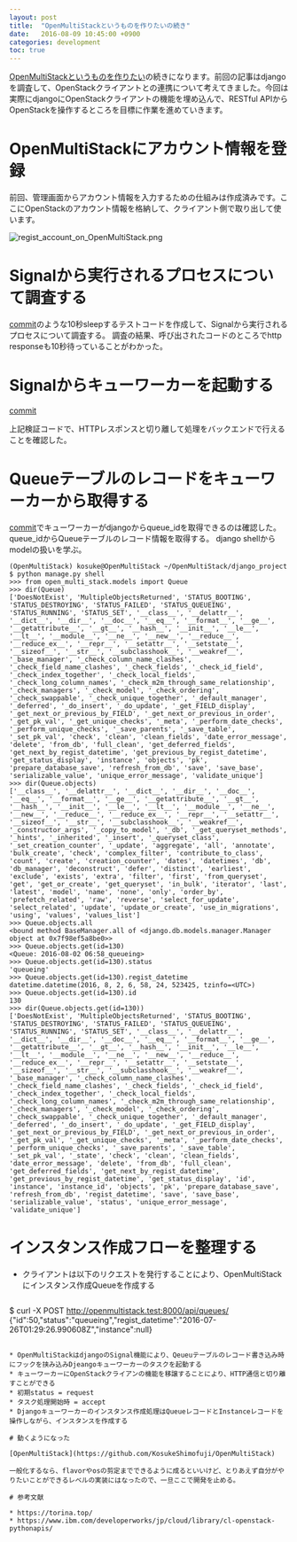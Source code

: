 ```yaml
---
layout: post
title:  "OpenMultiStackというものを作りたいの続き"
date:   2016-08-09 10:45:00 +0900
categories: development
toc: true
---
```


[OpenMultiStackというものを作りたい]({{site.baseurl}}/2016/07/26/OpenMultiStack/)の続きになります。前回の記事はdjangoを調査して、OpenStackクライアントとの連携について考えてきました。今回は実際にdjangoにOpenStackクライアントの機能を埋め込んで、RESTful APIからOpenStackを操作するところを目標に作業を進めていきます。

# OpenMultiStackにアカウント情報を登録

前回、管理画面からアカウント情報を入力するための仕組みは作成済みです。ここにOpenStackのアカウント情報を格納して、クライアント側で取り出して使います。

![regist_account_on_OpenMultiStack.png]({{site.baseurl}}/images/2016/08/02/regist_account_on_OpenMultiStack.png)


# Signalから実行されるプロセスについて調査する

[commit](https://github.com/KosukeShimofuji/OpenMultiStack/commit/f30350db1f250a3237c01e375cfbd251bcc48bc4)のような10秒sleepするテストコードを作成して、Signalから実行されるプロセスについて調査する。
調査の結果、呼び出されたコードのところでhttp responseも10秒待っていることがわかった。

# Signalからキューワーカーを起動する

[commit](https://github.com/KosukeShimofuji/OpenMultiStack/commit/8af6e01156c30265bd1cc1b0fe88f5cedcc9c121)

上記検証コードで、HTTPレスポンスと切り離して処理をバックエンドで行えることを確認した。

# Queueテーブルのレコードをキューワーカーから取得する

[commit](https://github.com/KosukeShimofuji/OpenMultiStack/commit/cca405a9caac3d20c05f06091ebdfa5d7612b6b6)でキューワーカーがdjangoからqueue_idを取得できるのは確認した。
queue_idからQueueテーブルのレコード情報を取得する。 django shellからmodelの扱いを学ぶ。

```
(OpenMultiStack) kosuke@OpenMultiStack ~/OpenMultiStack/django_project $ python manage.py shell
>>> from open_multi_stack.models import Queue
>>> dir(Queue)
['DoesNotExist', 'MultipleObjectsReturned', 'STATUS_BOOTING', 'STATUS_DESTROYING', 'STATUS_FAILED', 'STATUS_QUEUEING', 'STATUS_RUNNING', 'STATUS_SET', '__class__', '__delattr__', '__dict__', '__dir__', '__doc__', '__eq__', '__format__', '__ge__', '__getattribute__', '__gt__', '__hash__', '__init__', '__le__', '__lt__', '__module__', '__ne__', '__new__', '__reduce__', '__reduce_ex__', '__repr__', '__setattr__', '__setstate__', '__sizeof__', '__str__', '__subclasshook__', '__weakref__', '_base_manager', '_check_column_name_clashes', '_check_field_name_clashes', '_check_fields', '_check_id_field', '_check_index_together', '_check_local_fields', '_check_long_column_names', '_check_m2m_through_same_relationship', '_check_managers', '_check_model', '_check_ordering', '_check_swappable', '_check_unique_together', '_default_manager', '_deferred', '_do_insert', '_do_update', '_get_FIELD_display', '_get_next_or_previous_by_FIELD', '_get_next_or_previous_in_order', '_get_pk_val', '_get_unique_checks', '_meta', '_perform_date_checks', '_perform_unique_checks', '_save_parents', '_save_table', '_set_pk_val', 'check', 'clean', 'clean_fields', 'date_error_message', 'delete', 'from_db', 'full_clean', 'get_deferred_fields', 'get_next_by_regist_datetime', 'get_previous_by_regist_datetime', 'get_status_display', 'instance', 'objects', 'pk', 'prepare_database_save', 'refresh_from_db', 'save', 'save_base', 'serializable_value', 'unique_error_message', 'validate_unique']
>>> dir(Queue.objects)
['__class__', '__delattr__', '__dict__', '__dir__', '__doc__', '__eq__', '__format__', '__ge__', '__getattribute__', '__gt__', '__hash__', '__init__', '__le__', '__lt__', '__module__', '__ne__', '__new__', '__reduce__', '__reduce_ex__', '__repr__', '__setattr__', '__sizeof__', '__str__', '__subclasshook__', '__weakref__', '_constructor_args', '_copy_to_model', '_db', '_get_queryset_methods', '_hints', '_inherited', '_insert', '_queryset_class', '_set_creation_counter', '_update', 'aggregate', 'all', 'annotate', 'bulk_create', 'check', 'complex_filter', 'contribute_to_class', 'count', 'create', 'creation_counter', 'dates', 'datetimes', 'db', 'db_manager', 'deconstruct', 'defer', 'distinct', 'earliest', 'exclude', 'exists', 'extra', 'filter', 'first', 'from_queryset', 'get', 'get_or_create', 'get_queryset', 'in_bulk', 'iterator', 'last', 'latest', 'model', 'name', 'none', 'only', 'order_by', 'prefetch_related', 'raw', 'reverse', 'select_for_update', 'select_related', 'update', 'update_or_create', 'use_in_migrations', 'using', 'values', 'values_list']
>>> Queue.objects.all
<bound method BaseManager.all of <django.db.models.manager.Manager object at 0x7f98ef5a8be0>>
>>> Queue.objects.get(id=130)
<Queue: 2016-08-02 06:58_queueing>
>>> Queue.objects.get(id=130).status
'queueing'
>>> Queue.objects.get(id=130).regist_datetime
datetime.datetime(2016, 8, 2, 6, 58, 24, 523425, tzinfo=<UTC>)
>>> Queue.objects.get(id=130).id
130
>>> dir(Queue.objects.get(id=130))
['DoesNotExist', 'MultipleObjectsReturned', 'STATUS_BOOTING', 'STATUS_DESTROYING', 'STATUS_FAILED', 'STATUS_QUEUEING', 'STATUS_RUNNING', 'STATUS_SET', '__class__', '__delattr__', '__dict__', '__dir__', '__doc__', '__eq__', '__format__', '__ge__', '__getattribute__', '__gt__', '__hash__', '__init__', '__le__', '__lt__', '__module__', '__ne__', '__new__', '__reduce__', '__reduce_ex__', '__repr__', '__setattr__', '__setstate__', '__sizeof__', '__str__', '__subclasshook__', '__weakref__', '_base_manager', '_check_column_name_clashes', '_check_field_name_clashes', '_check_fields', '_check_id_field', '_check_index_together', '_check_local_fields', '_check_long_column_names', '_check_m2m_through_same_relationship', '_check_managers', '_check_model', '_check_ordering', '_check_swappable', '_check_unique_together', '_default_manager', '_deferred', '_do_insert', '_do_update', '_get_FIELD_display', '_get_next_or_previous_by_FIELD', '_get_next_or_previous_in_order', '_get_pk_val', '_get_unique_checks', '_meta', '_perform_date_checks', '_perform_unique_checks', '_save_parents', '_save_table', '_set_pk_val', '_state', 'check', 'clean', 'clean_fields', 'date_error_message', 'delete', 'from_db', 'full_clean', 'get_deferred_fields', 'get_next_by_regist_datetime', 'get_previous_by_regist_datetime', 'get_status_display', 'id', 'instance', 'instance_id', 'objects', 'pk', 'prepare_database_save', 'refresh_from_db', 'regist_datetime', 'save', 'save_base', 'serializable_value', 'status', 'unique_error_message', 'validate_unique']
```

# インスタンス作成フローを整理する

 * クライアントは以下のリクエストを発行することにより、OpenMultiStackにインスタンス作成Queueを作成する

   ```
$ curl -X POST http://openmultistack.test:8000/api/queues/
{"id":50,"status":"queueing","regist_datetime":"2016-07-26T01:29:26.990608Z","instance":null}
   ```

 * OpenMultiStackはdjangoのSignal機能により、Qeueuテーブルのレコード書き込み時にフックを挟み込みDjeangoキューワーカーのタスクを起動する
   * キューワーカーにOpenStackクライアンの機能を移譲することにより、HTTP通信と切り離すことができる
   * 初期status = request
   * タスク処理開始時 = accept
 * Djangoキューワーカーのインスタンス作成処理はQueueレコードとInstanceレコードを操作しながら、インスタンスを作成する

# 動くようになった

[OpenMultiStack](https://github.com/KosukeShimofuji/OpenMultiStack)

一般化するなら、flavorやosの剪定までできるように成るといいけど、とりあえず自分がやりたいことができるレベルの実装にはなったので、一旦ここで開発を止める。

# 参考文献

 * https://torina.top/
 * https://www.ibm.com/developerworks/jp/cloud/library/cl-openstack-pythonapis/

